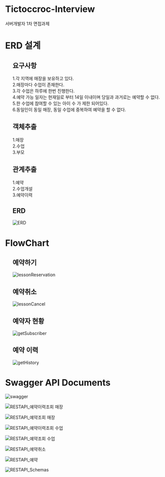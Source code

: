 # Tictoccroc-Interview
 서버개발자 1차 면접과제

# ERD 설계
<ul>
 
## 요구사항<br>
1.각 지역에 매장을 보유하고 있다.<br>
2.매장마다 수업이 존재한다.<br>
3.각 수업은 하루에 한번 진행한다.<br>
4.예약 가능 일자는 현재일로 부터 14일 이내이며 당일과 과거로는 예약할 수 없다.<br>
5.한 수업에 참여할 수 있는 아이 수 가 제한 되어있다.<br>
6.동일인이 동일 매장, 동일 수업에 중복하여 예약을 할 수 없다.<br>

## 객체추출<br>
1.매장<br>
2.수업<br>
3.부모<br>

## 관계추출<br>
1.예약<br>
2.수업개설<br>
3.예약이력<br>

## ERD
![ERD](https://user-images.githubusercontent.com/82797327/169296031-bdde0866-b7a9-47cc-a6fd-51eafac143ce.PNG)

 </ul>
 
# FlowChart

<ul>
 
 ## 예약하기
 
![lessonReservation](https://user-images.githubusercontent.com/82797327/169298717-9b2ce934-9b74-43bc-bf02-b375560123ca.PNG)

## 예약취소
![lessonCancel](https://user-images.githubusercontent.com/82797327/169298733-f4ccd183-e24e-4095-a3ae-29194e470ae1.PNG)

## 예약자 현황
![getSubscriber](https://user-images.githubusercontent.com/82797327/169298739-1ba541ed-7730-44fe-9c88-dbb325c5ed35.PNG)

## 예약 이력
![getHistory](https://user-images.githubusercontent.com/82797327/169298750-28753841-c13e-47dc-b529-f7c8f0a8c4a3.PNG)

 </ul>
 
# Swagger API Documents

![swagger](https://user-images.githubusercontent.com/82797327/169298829-23e3a2d8-140c-4e8b-a1d2-19a512c955a9.PNG)


![RESTAPI_예약이력조회 매장](https://user-images.githubusercontent.com/82797327/169298882-4c71bd94-199e-4299-bb45-a4494e91a0b4.PNG)


![RESTAPI_예약조회 매장](https://user-images.githubusercontent.com/82797327/169298942-7e4776cc-553e-46b2-9de1-97730775971f.PNG)


![RESTAPI_예약이력조회 수업](https://user-images.githubusercontent.com/82797327/169298961-32975fe9-dd4f-42d5-8840-28f63ea7e4dd.PNG)


![RESTAPI_예약조회 수업](https://user-images.githubusercontent.com/82797327/169298974-3202d43b-4bfa-4d6c-a5aa-0179f01a7659.PNG)


![RESTAPI_예약취소](https://user-images.githubusercontent.com/82797327/169299018-1e338771-49a0-4630-b6e5-19df247e2203.PNG)


![RESTAPI_예약](https://user-images.githubusercontent.com/82797327/169299040-e3e20e69-3274-4a2b-b5b3-6473ffa3a354.PNG)


![RESTAPI_Schemas](https://user-images.githubusercontent.com/82797327/169299067-037a47e4-b2e1-426b-874d-a607b73edda7.PNG)


